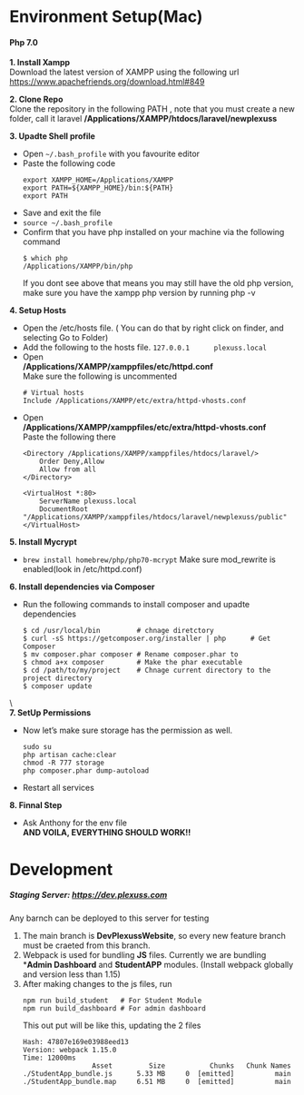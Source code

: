 # Environment Setup(Mac)

#### Php 7.0
**1. Install Xampp**
\
    Download the latest version of XAMPP using the following url https://www.apachefriends.org/download.html#849

**2. Clone Repo**
\
   Clone the repository in the following PATH , note that you must create a new folder, call it laravel **/Applications/XAMPP/htdocs/laravel/newplexuss**

**3. Upadte Shell profile**
- Open `~/.bash_profile` with you favourite editor
- Paste the following code
    ```
    export XAMPP_HOME=/Applications/XAMPP 
    export PATH=${XAMPP_HOME}/bin:${PATH} 
    export PATH
    ```
- Save and exit the file
- `source ~/.bash_profile`
- Confirm that you have php installed on your machine via the following command
    ```
    $ which php
    /Applications/XAMPP/bin/php
    ```
    If you dont see above that means you may still have the old php version, make sure you have the xampp php version by running php -v
    
**4. Setup Hosts**
- Open the /etc/hosts file. ( You can do that by right click on finder, and selecting Go to Folder)
- Add the following to the hosts file.
`127.0.0.1      plexuss.local`
- Open
\
**/Applications/XAMPP/xamppfiles/etc/httpd.conf**
\
Make sure the following is uncommented
    ```
    # Virtual hosts
    Include /Applications/XAMPP/etc/extra/httpd-vhosts.conf
    ```
- Open
\
**/Applications/XAMPP/xamppfiles/etc/extra/httpd-vhosts.conf**
\
Paste the following there
    ```
    <Directory /Applications/XAMPP/xamppfiles/htdocs/laravel/>
        Order Deny,Allow   
        Allow from all 
    </Directory>

    <VirtualHost *:80>
        ServerName plexuss.local
        DocumentRoot "/Applications/XAMPP/xamppfiles/htdocs/laravel/newplexuss/public"
    </VirtualHost>
    ```

**5. Install Mycrypt**
- `brew install homebrew/php/php70-mcrypt`
    Make sure mod_rewrite is enabled(look in /etc/httpd.conf)

**6. Install dependencies via Composer**
- Run the following commands to install composer and upadte dependencies
    ```
    $ cd /usr/local/bin         # chnage diretctory
    $ curl -sS https://getcomposer.org/installer | php      # Get Composer
    $ mv composer.phar composer # Rename composer.phar to 
    $ chmod a+x composer        # Make the phar executable
    $ cd /path/to/my/project    # Chnage current directory to the project directory
    $ composer update
    ```
 \   
**7. SetUp Permissions**
- Now let’s make sure storage has the permission as well.
    ```
    sudo su
    php artisan cache:clear
    chmod -R 777 storage 
    php composer.phar dump-autoload
    ```
- Restart all services

**8. Finnal Step**
- Ask Anthony for the env file
\
**AND VOILA, EVERYTHING SHOULD WORK!!**


# Development
##### Staging Server: https://dev.plexuss.com
Any barnch can be deployed to this server for testing

1. The main branch is **DevPlexussWebsite**, so every new feature branch must be craeted from this branch.
2. Webpack is used for bundling  **JS** files. Currently we are bundling ***Admin Dashboard** and **StudentAPP** modules. (Install webpack globally and version less than 1.15)
3. After making changes to the js files, run
    ```
    npm run build_student   # For Student Module
    npm run build_dashboard # For admin dashboard
    ```
    This out put will be like this, updating the 2 files
    ```
    Hash: 47807e169e03988eed13
    Version: webpack 1.15.0
    Time: 12000ms
                     Asset         Size           Chunks   Chunk Names
    ./StudentApp_bundle.js      5.33 MB     0  [emitted]          main
    ./StudentApp_bundle.map     6.51 MB     0  [emitted]          main
    ````
